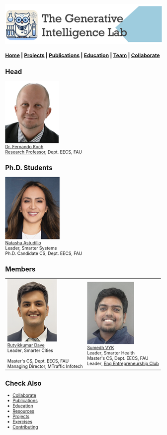 ![GeniLab-banner](./images/genilab-banner.png)

### [Home](index.md) | [Projects](projects.md) | [Publications](knowledge.md) | [Education](knowledge.md#education) | [Team](people.md) | [Collaborate](collaborate.md)


## Head

![](./images/people/fkoch-headshot.png) <br/> [Dr. Fernando Koch](https://www.linkedin.com/in/fkoch/) <br/> [Research Professor](https://www.fau.edu/engineering/directory/faculty/koch/), Dept. EECS, FAU 



## Ph.D. Students

 ![](./images/people/natasha-headshot.png) <br/> [Natasha Astudillo](https://www.linkedin.com/in/natashaastudillo/) <br/>Leader, Smarter Systems<br/> Ph.D. Candidate CS, Dept. EECS, FAU 


## Members

| | |
| :- | :- |
| ![](./images/people/rutvik-headshot.png) <br/> [Rutvikkumar Dave](https://www.linkedin.com/in/dave-rutvikkumar/) <br/>Leader, Smarter Cities <br/><br/> Master's CS, Dept. EECS, FAU <br/> Managing Director, MTraffic Infotech | ![](./images/people/sumedh-headshot.png) <br/> [Sumedh VYK](https://www.linkedin.com/in/sumedh-vyk/) <br/> Leader, Smarter Health<br/> Master's CS, Dept. EECS, FAU <br/> Leader, [Eng Entrepreneurship Club](http://www.faueec.org) |




## Check Also

* [Collaborate](collaborate.md)
* [Publications](knowledge.md#publications)
* [Education](knowledge.md#education)
* [Resources](projects.md#resources)
* [Projects](projects.md)
* [Exercises](exercises.md)
* [Contributing](contribute.md)


